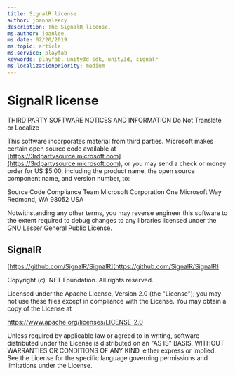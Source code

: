 ```yaml
---
title: SignalR license
author: joannaleecy
description: The SignalR license.
ms.author: joanlee
ms.date: 02/20/2019
ms.topic: article
ms.service: playfab
keywords: playfab, unity3d sdk, unity3d, signalr
ms.localizationpriority: medium
---
```


# SignalR license

THIRD PARTY SOFTWARE NOTICES AND INFORMATION
Do Not Translate or Localize

This software incorporates material from third parties. Microsoft makes certain 
open source code available at [https://3rdpartysource.microsoft.com](https://3rdpartysource.microsoft.com), or you may 
send a check or money order for US $5.00, including the product name, the open 
source component name, and version number, to:

Source Code Compliance Team
Microsoft Corporation
One Microsoft Way
Redmond, WA 98052
USA

Notwithstanding any other terms, you may reverse engineer this software to the 
extent required to debug changes to any libraries licensed under the GNU Lesser 
General Public License.


## SignalR

[https://github.com/SignalR/SignalR](https://github.com/SignalR/SignalR)

Copyright (c) .NET Foundation. All rights reserved.

Licensed under the Apache License, Version 2.0 (the "License"); you may not use
these files except in compliance with the License. You may obtain a copy of the
License at

https://www.apache.org/licenses/LICENSE-2.0

Unless required by applicable law or agreed to in writing, software distributed
under the License is distributed on an "AS IS" BASIS, WITHOUT WARRANTIES OR
CONDITIONS OF ANY KIND, either express or implied. See the License for the
specific language governing permissions and limitations under the License.
